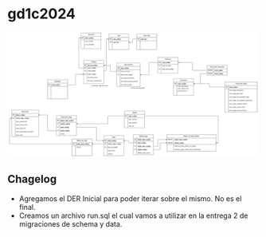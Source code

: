 # gd1c2024

![Der inicail](DER_2024C1.jpg)





## Chagelog

- Agregamos el DER Inicial para poder iterar sobre el mismo. No es el final. 
- Creamos un archivo run.sql el cual vamos a utilizar en la entrega 2 de migraciones de schema y data.